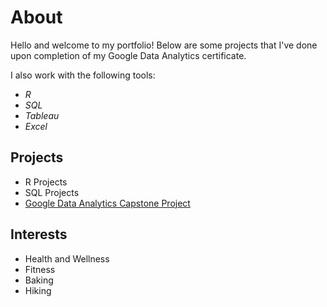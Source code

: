 # About

Hello and welcome to my portfolio! Below are some projects that I've done upon completion of my Google Data Analytics certificate. 

I also work with the following tools:

* *R*
* *SQL*
* *Tableau*
* *Excel*

## Projects
* R Projects
* SQL Projects
* [Google Data Analytics Capstone Project](/BellaBeat-Case-Study)

## Interests
* Health and Wellness
* Fitness
* Baking
* Hiking


